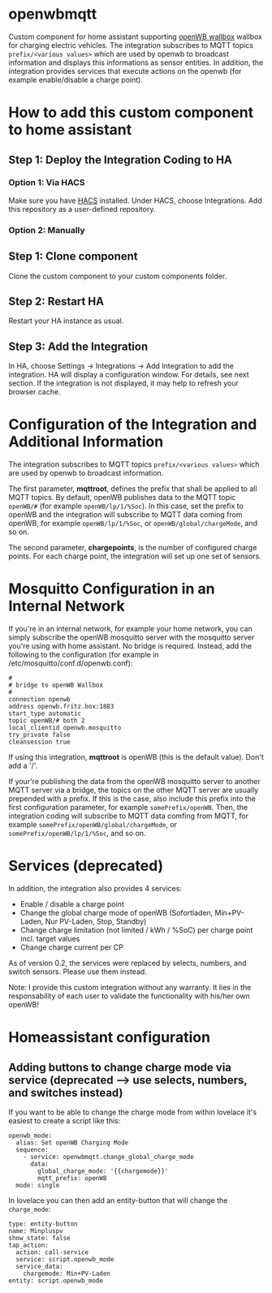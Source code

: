 # openwbmqtt
Custom component for home assistant supporting [openWB wallbox](https://openwb.de/main/) wallbox for charging electric vehicles. The integration subscribes to MQTT topics `prefix/<various values>` which are used by openwb to broadcast information and displays this informations as sensor entities.
In addition, the integration provides services that execute actions on the openwb (for example enable/disable a charge point).

# How to add this custom component to home assistant

## Step 1: Deploy the Integration Coding to HA
### Option 1: Via HACS
Make sure you have [HACS](https://github.com/hacs/integration) installed. Under HACS, choose Integrations. Add this repository as a user-defined repository.

### Option 2: Manually
## Step 1: Clone component
Clone the custom component to your custom components folder.

## Step 2: Restart HA
Restart your HA instance as usual.

## Step 3: Add the Integration
In HA, choose Settings -> Integrations -> Add Integration to add the integration. HA will display a configuration window. For details, see next section. If the integration is not displayed, it may help to refresh your browser cache.

# Configuration of the Integration and Additional Information
The integration subscribes to MQTT topics `prefix/<various values>` which are used by openwb to broadcast information.

The first parameter, **mqttroot**, defines the prefix that shall be applied to all MQTT topics. By default, openWB publishes data to the MQTT topic `openWB/#` (for example `openWB/lp/1/%Soc`). In this case, set the prefix to openWB and the integration will subscribe to MQTT data coming from openWB, for example `openWB/lp/1/%Soc`, or `openWB/global/chargeMode`, and so on.
  
The second parameter, **chargepoints**, is the number of configured charge points. For each charge point, the integration will set up one set of sensors.

# Mosquitto Configuration in an Internal Network

If you're in an internal network, for example your home network, you can simply subscribe the openWB mosquitto server with the mosquitto server you're using with home assistant. No bridge is required. Instead, add the following to the configuration (for example in /etc/mosquitto/conf.d/openwb.conf):

```
#
# bridge to openWB Wallbox
#
connection openwb
address openwb.fritz.box:1883
start_type automatic
topic openWB/# both 2
local_clientid openwb.mosquitto
try_private false
cleansession true
```
If using this integration, **mqttroot** is openWB (this is the default value). Don't add a '/'.

If your're publishing the data from the openWB mosquitto server to another MQTT server via a bridge, the topics on the other MQTT server are usually prepended with a prefix. If this is the case, also include this prefix into the first configuration parameter, for example `somePrefix/openWB`. Then, the integration coding will subscribe to MQTT data comfing from MQTT, for example `somePrefix/openWB/global/chargeMode`, or `somePrefix/openWB/lp/1/%Soc`, and so on.

# Services (deprecated)

In addition, the integration also provides 4 services:
- Enable / disable a charge point
- Change the global charge mode of openWB (Sofortladen, Min+PV-Laden, Nur PV-Laden, Stop, Standby)
- Change charge limitation (not limited / kWh / %SoC) per charge point incl. target values
- Change charge current per CP

As of version 0.2, the services were replaced by selects, numbers, and switch sensors. Please use them instead.

Note: I provide this custom integration without any warranty. It lies in the responsability of each user to validate the functionality with his/her own openWB!

# Homeassistant configuration

## Adding buttons to change charge mode via service (deprecated --> use selects, numbers, and switches instead)

If you want to be able to change the charge mode from within lovelace it's easiest to create a script like this:

```
openwb_mode:
  alias: Set openWB Charging Mode
  sequence:
    - service: openwbmqtt.change_global_charge_mode
      data:
        global_charge_mode: '{{chargemode}}'
        mqtt_prefix: openWB
  mode: single
```

In lovelace you can then add an entity-button that will change the `charge_mode`:

```
type: entity-button
name: Minpluspv
show_state: false
tap_action:
  action: call-service
  service: script.openwb_mode
  service_data:
    chargemode: Min+PV-Laden
entity: script.openwb_mode
```


